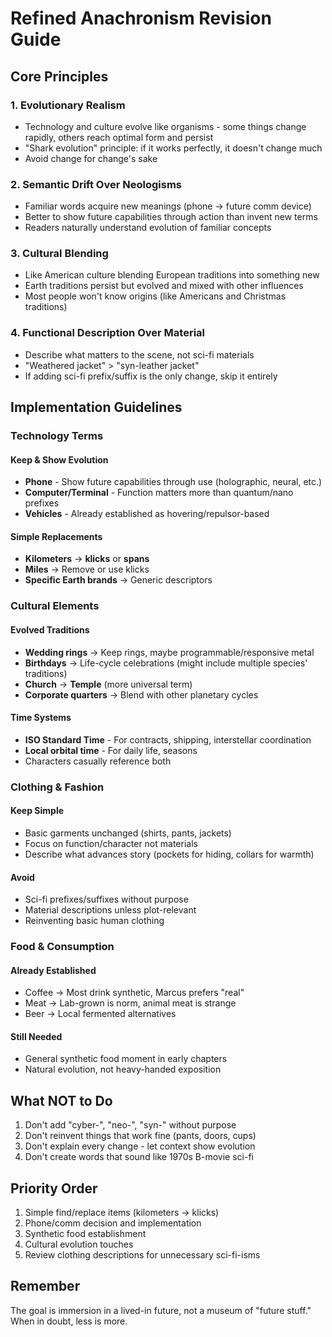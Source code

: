 # Refined Anachronism Revision Guide

## Core Principles

### 1. Evolutionary Realism
- Technology and culture evolve like organisms - some things change rapidly, others reach optimal form and persist
- "Shark evolution" principle: if it works perfectly, it doesn't change much
- Avoid change for change's sake

### 2. Semantic Drift Over Neologisms
- Familiar words acquire new meanings (phone → future comm device)
- Better to show future capabilities through action than invent new terms
- Readers naturally understand evolution of familiar concepts

### 3. Cultural Blending
- Like American culture blending European traditions into something new
- Earth traditions persist but evolved and mixed with other influences
- Most people won't know origins (like Americans and Christmas traditions)

### 4. Functional Description Over Material
- Describe what matters to the scene, not sci-fi materials
- "Weathered jacket" > "syn-leather jacket"
- If adding sci-fi prefix/suffix is the only change, skip it entirely

## Implementation Guidelines

### Technology Terms

#### Keep & Show Evolution
- **Phone** - Show future capabilities through use (holographic, neural, etc.)
- **Computer/Terminal** - Function matters more than quantum/nano prefixes
- **Vehicles** - Already established as hovering/repulsor-based

#### Simple Replacements
- **Kilometers** → **klicks** or **spans**
- **Miles** → Remove or use klicks
- **Specific Earth brands** → Generic descriptors

### Cultural Elements

#### Evolved Traditions
- **Wedding rings** → Keep rings, maybe programmable/responsive metal
- **Birthdays** → Life-cycle celebrations (might include multiple species' traditions)
- **Church** → **Temple** (more universal term)
- **Corporate quarters** → Blend with other planetary cycles

#### Time Systems
- **ISO Standard Time** - For contracts, shipping, interstellar coordination
- **Local orbital time** - For daily life, seasons
- Characters casually reference both

### Clothing & Fashion

#### Keep Simple
- Basic garments unchanged (shirts, pants, jackets)
- Focus on function/character not materials
- Describe what advances story (pockets for hiding, collars for warmth)

#### Avoid
- Sci-fi prefixes/suffixes without purpose
- Material descriptions unless plot-relevant
- Reinventing basic human clothing

### Food & Consumption

#### Already Established
- Coffee → Most drink synthetic, Marcus prefers "real"
- Meat → Lab-grown is norm, animal meat is strange
- Beer → Local fermented alternatives

#### Still Needed
- General synthetic food moment in early chapters
- Natural evolution, not heavy-handed exposition

## What NOT to Do

1. Don't add "cyber-", "neo-", "syn-" without purpose
2. Don't reinvent things that work fine (pants, doors, cups)
3. Don't explain every change - let context show evolution
4. Don't create words that sound like 1970s B-movie sci-fi

## Priority Order

1. Simple find/replace items (kilometers → klicks)
2. Phone/comm decision and implementation
3. Synthetic food establishment
4. Cultural evolution touches
5. Review clothing descriptions for unnecessary sci-fi-isms

## Remember

The goal is immersion in a lived-in future, not a museum of "future stuff." When in doubt, less is more.